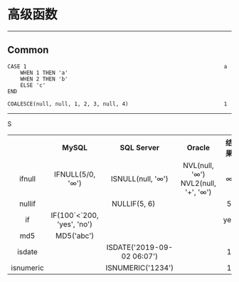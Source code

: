 # 高级函数

---
## Common
```
CASE 1                                                              a
    WHEN 1 THEN 'a'
    WHEN 2 THEN 'b'
    ELSE 'c'
END

COALESCE(null, null, 1, 2, 3, null, 4)                              1
```
---
<table>
    <tr>
        <th></th>
        <th>MySQL</th>
        <th>SQL Server</th>
        <th>Oracle</th>
        <th>结果</th>
    </tr>S
    <tr>
       <td align="center">ifnull</td>
       <td align="center">IFNULL(5/0, '∞')</td>
       <td align="center">ISNULL(null, '∞')</td>
       <td align="center">NVL(null, '∞')<br/>NVL2(null, '+', '∞')</td>
       <td align="center">∞</td>
    </tr>
    <tr>
       <td align="center">nullif</td>
       <td align="center" colspan="3">NULLIF(5, 6)</td>
       <td align="center">5</td>
    </tr>
    <tr>
       <td align="center">if</td>
       <td align="center">IF(100`<`200, 'yes', 'no')</td>
       <td align="center"></td>
       <td align="center"></td>
       <td align="center">yes</td>
    </tr>
    <tr>
       <td align="center">md5</td>
       <td align="center">MD5('abc')</td>
       <td align="center"></td>
       <td align="center"></td>
       <td align="center"></td>
    </tr>
    <tr>
       <td align="center">isdate</td>
       <td align="center"></td>
       <td align="center">ISDATE('2019-09-02 06:07')</td>
       <td align="center"></td>
       <td align="center">1</td>
    </tr>
    <tr>
       <td align="center">isnumeric</td>
       <td align="center"></td>
       <td align="center">ISNUMERIC('1234')</td>
       <td align="center"></td>
       <td align="center">1</td>
    </tr>
</table>
